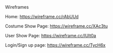 Wireframes

Home: https://wireframe.cc/rAbUUd

Costume Show Page: https://wireframe.cc/XAc3tu

User Show Page: https://wireframe.cc/IUlt0a

Login/Sign up page: https://wireframe.cc/TycH6x
